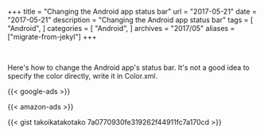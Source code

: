 +++
title = "Changing the Android app status bar"
url = "2017-05-21"
date = "2017-05-21"
description = "Changing the Android app status bar"
tags = [
    "Android",
]
categories = [
    "Android",
]
archives = "2017/05"
aliases = ["migrate-from-jekyl"]
+++

<br>

Here's how to change the Android app's status bar.
It's not a good idea to specify the color directly, write it in Color.xml.

<!-- Google Ads -->
{{< google-ads >}}

<!-- Amazon Ads -->
{{< amazon-ads >}}

{{< gist takoikatakotako 7a0770930fe319262f44911fc7a170cd >}}
